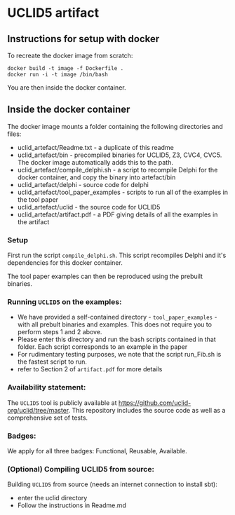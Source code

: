 # UCLID5 artifact

## Instructions for setup with docker

To recreate the docker image from scratch:

~~~
docker build -t image -f Dockerfile .
docker run -i -t image /bin/bash
~~~

You are then inside the docker container. 

## Inside the docker container

The docker image mounts a folder containing the following directories and files:
- uclid_artefact/Readme.txt - a duplicate of this readme
- uclid_artefact/bin - precompiled binaries for UCLID5, Z3, CVC4, CVC5. The docker image automatically adds this to the path.
- uclid_artefact/compile_delphi.sh - a script to recompile Delphi for the docker container, and copy the binary into artefact/bin
- uclid_artefact/delphi - source code for delphi
- uclid_artefact/tool_paper_examples - scripts to run all of the examples in the tool paper
- uclid_artefact/uclid - the source code for UCLID5
- uclid_artefact/artifact.pdf - a PDF giving details of all the examples in the artifact


### Setup

First run the script `compile_delphi.sh`. This script recompiles Delphi and it's dependencies for this docker container. 

The tool paper examples can then be reproduced using the prebuilt binaries.


### Running `UCLID5` on the examples:

 - We have provided a self-contained directory - `tool_paper_examples` - with all prebult binaries and examples. This does not require you to perform steps 1 and 2 above.
 - Please enter this directory and run the bash scripts contained in that folder. Each script corresponds to an example in the paper
 - For rudimentary testing purposes, we note that the script run_Fib.sh is the fastest script to run. 
 - refer to Section 2 of `artifact.pdf` for more details



### Availability statement:

The `UCLID5` tool is publicly available at https://github.com/uclid-org/uclid/tree/master. This repository includes the source code as well as a comprehensive set of tests.



### Badges:

We apply for all three badges: Functional, Reusable, Available.


### (Optional) Compiling UCLID5 from source:

Building `UCLID5` from source (needs an internet connection to install sbt):
   - enter the uclid directory
   - Follow the instructions in Readme.md

